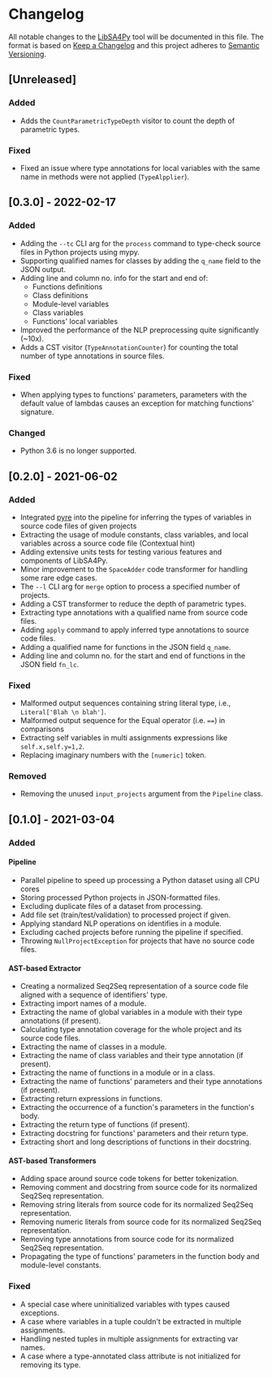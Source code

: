 # Changelog
All notable changes to the [LibSA4Py](https://github.com/saltudelft/libsa4py) tool will be documented in this file. The format is based on [Keep a Changelog](http://keepachangelog.com/en/1.0.0/) and this project adheres to [Semantic Versioning](http://semver.org/spec/v2.0.0.html).

## [Unreleased]
### Added
- Adds the `CountParametricTypeDepth` visitor to count the depth of parametric types.
### Fixed
- Fixed an issue where type annotations for local variables with the same name in methods were not applied (`TypeAlpplier`).

## [0.3.0] - 2022-02-17
### Added
- Adding the `--tc` CLI arg for the `process` command to type-check source files in Python projects using mypy.
- Supporting qualified names for classes by adding the `q_name` field to the JSON output.
- Adding line and column no. info for the start and end of:
  - Functions definitions
  - Class definitions
  - Module-level variables
  - Class variables
  - Functions' local variables
- Improved the performance of the NLP preprocessing quite significantly (~10x).
- Adds a CST visitor (`TypeAnnotationCounter`) for counting the total number of type annotations in source files.

### Fixed
- When applying types to functions' parameters, parameters with the default value of lambdas causes an exception for matching functions' signature.

### Changed
- Python 3.6 is no longer supported.

## [0.2.0] - 2021-06-02
### Added
- Integrated [pyre](https://pyre-check.org/) into the pipeline for inferring the types of variables in source code files of given projects
- Extracting the usage of module constants, class variables, and local variables across a source code file (Contextual hint)
- Adding extensive units tests for testing various features and components of LibSA4Py.
- Minor improvement to the `SpaceAdder` code transformer for handling some rare edge cases.
- The `--l` CLI arg for `merge` option to process a specified number of projects.
- Adding a CST transformer to reduce the depth of parametric types.
- Extracting type annotations with a qualified name from source code files.
- Adding `apply` command to apply inferred type annotations to source code files.
- Adding a qualified name for functions in the JSON field `q_name`.
- Adding line and column no. for the start and end of functions in the JSON field `fn_lc`.

### Fixed
- Malformed output sequences containing string literal type, i.e., `Literal['Blah \n blah']`.
- Malformed output sequence for the Equal operator (i.e. `==`) in comparisons
- Extracting self variables in multi assignments expressions like `self.x,self.y=1,2`.
- Replacing imaginary numbers with the `[numeric]` token.

### Removed
- Removing the unused `input_projects` argument from the `Pipeline` class.

## [0.1.0] - 2021-03-04

### Added
#### Pipeline
- Parallel pipeline to speed up processing a Python dataset using all CPU cores  
- Storing processed Python projects in JSON-formatted files.
- Excluding duplicate files of a dataset from processing.
- Add file set (train/test/validation) to processed project if given.
- Applying standard NLP operations on identifies in a module.
- Excluding cached projects before running the pipeline if specified.
- Throwing `NullProjectException` for projects that have no source code files.

#### AST-based Extractor
- Creating a normalized Seq2Seq representation of a source code file aligned with a sequence of identifiers' type.
- Extracting import names of a module.
- Extracting the name of global variables in a module with their type annotations (if present).
- Calculating type annotation coverage for the whole project and its source code files.
- Extracting the name of classes in a module.
- Extracting the name of class variables and their type annotation (if present).
- Extracting the name of functions in a module or in a class.
- Extracting the name of functions' parameters and their type annotations (if present).
- Extracting return expressions in functions.
- Extracting the occurrence of a function's parameters in the function's body.
- Extracting the return type of functions (if present).
- Extracting docstring for functions' parameters and their return type.
- Extracting short and long descriptions of functions in their docstring.

#### AST-based Transformers
- Adding space around source code tokens for better tokenization.
- Removing comment and docstring from source code for its normalized Seq2Seq representation.
- Removing string literals from source code for its normalized Seq2Seq representation.
- Removing numeric literals from source code for its normalized Seq2Seq representation.
- Removing type annotations from source code for its normalized Seq2Seq representation.
- Propagating the type of functions' parameters in the function body and module-level constants.

### Fixed
- A special case where uninitialized variables with types caused exceptions.
- A case where variables in a tuple couldn't be extracted in multiple assignments.
- Handling nested tuples in multiple assignments for extracting var names.
- A case where a type-annotated class attribute is not initialized for removing its type.